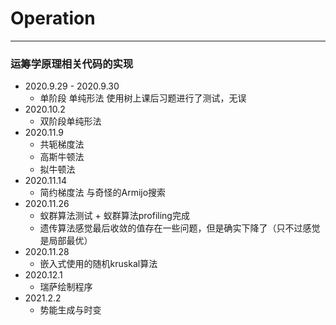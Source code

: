 # Operation
---
### 运筹学原理相关代码的实现
- 2020.9.29 - 2020.9.30
  - 单阶段 单纯形法 使用树上课后习题进行了测试，无误
- 2020.10.2 
  - 双阶段单纯形法
- 2020.11.9
  - 共轭梯度法
  - 高斯牛顿法
  - 拟牛顿法
- 2020.11.14
  - 简约梯度法 与奇怪的Armijo搜索
- 2020.11.26
  - 蚁群算法测试 + 蚁群算法profiling完成
  - 遗传算法感觉最后收敛的值存在一些问题，但是确实下降了（只不过感觉是局部最优）
- 2020.11.28
  - 嵌入式使用的随机kruskal算法
- 2020.12.1
  - 瑞萨绘制程序
- 2021.2.2
  - 势能生成与时变